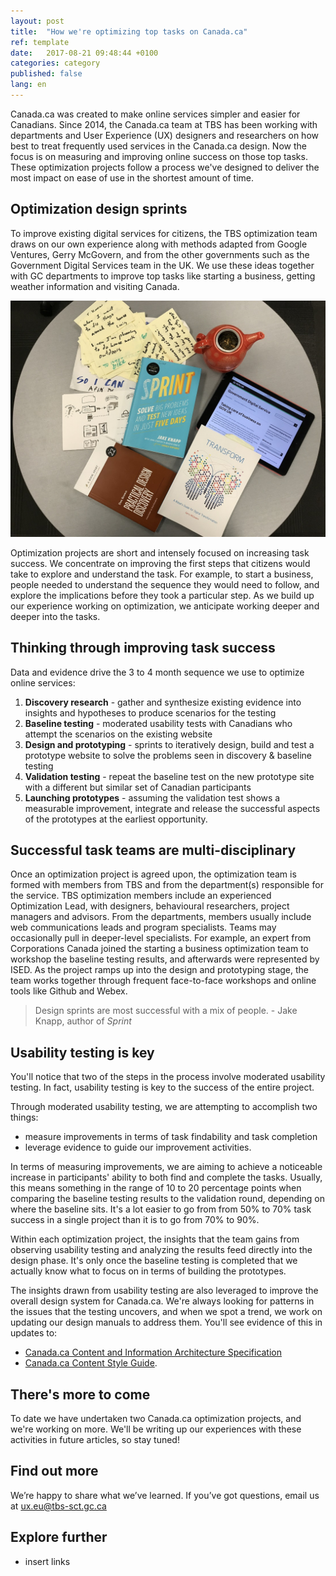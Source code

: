 ```yaml
---
layout: post
title:  "How we're optimizing top tasks on Canada.ca"
ref: template
date:   2017-08-21 09:48:44 +0100
categories: category
published: false
lang: en
---
```


Canada.ca was created to make online services simpler and easier for Canadians. Since 2014, the Canada.ca team at TBS has been working with departments and User Experience (UX) designers and researchers on how best to treat frequently used services in the Canada.ca design. Now the focus is on measuring and improving online success on those top tasks. These optimization projects follow a process we've designed to deliver the most impact on ease of use in the shortest amount of time. 

## Optimization design sprints

To improve existing digital services for citizens, the TBS optimization team draws on our own experience along with methods adapted from Google Ventures, Gerry McGovern, and from the other governments such as the Government Digital Services team in the UK. We use these ideas together with GC departments to improve top tasks like starting a business, getting weather information and visiting Canada.  

<img class="img-responsive" alt="Photo of Sprint and Transform books, iPad with GDS blog and sketch notes" src="/images/Optimize_1100x825.jpg">

Optimization projects are short and intensely focused on increasing task success. We concentrate on improving the first steps that citizens would take to explore and understand the task. For example, to start a business, people needed to understand the sequence they would need to follow, and explore the implications before they took a particular step. As we build up our experience working on optimization, we anticipate working deeper and deeper into the tasks. 

## Thinking through improving task success

Data and evidence drive the 3 to 4 month sequence we use to optimize online services:

1. **Discovery research** - gather and synthesize existing evidence into insights and hypotheses to produce scenarios for the testing
2. **Baseline testing** - moderated usability tests with Canadians who attempt the scenarios on the existing website
3. **Design and prototyping** - sprints to iteratively design, build and test a prototype website to solve the problems seen in discovery & baseline testing
4. **Validation testing** - repeat the baseline test on the new prototype site with a different but similar set of Canadian participants 
5. **Launching prototypes** - assuming the validation test shows a measurable improvement, integrate and release the successful aspects of the prototypes at the earliest opportunity.

## Successful task teams are multi-disciplinary

Once an optimization project is agreed upon, the optimization team is formed with members from TBS and from the department(s) responsible for the service. TBS optimization members include an experienced Optimization Lead, with designers, behavioural researchers, project managers and advisors.  From the departments, members usually include web communications leads and program specialists.  Teams may occasionally pull in deeper-level specialists. For example, an expert from Corporations Canada joined the starting a business optimization team to workshop the baseline testing results, and afterwards were represented by ISED. As the project ramps up into the design and prototyping stage, the team works together through frequent face-to-face workshops and online tools like Github and Webex. 

>Design sprints are most successful with a mix of people. - Jake Knapp, author of <em>Sprint</em>

## Usability testing is key

You'll notice that two of the steps in the process involve moderated usability testing. In fact, usability testing is key to the success of the entire project.

Through moderated usability testing, we are attempting to accomplish two things:

 - measure improvements in terms of task findability and task completion
 - leverage evidence to guide our improvement activities.

In terms of measuring improvements, we are aiming to achieve a noticeable increase in participants' ability to both find and complete the tasks. Usually, this means something in the range of 10 to 20 percentage points when comparing the baseline testing results to the validation round, depending on where the baseline sits. It's a lot easier to go from from 50% to 70% task success in a single project than it is to go from 70% to 90%. 

Within each optimization project, the insights that the team gains from observing usability testing and analyzing the results feed directly into the design phase. It's only once the baseline testing is completed that we actually know what to focus on in terms of building the prototypes.

The insights drawn from usability testing are also leveraged to improve the overall design system for Canada.ca. We're always looking for patterns in the issues that the testing uncovers, and when we spot a trend, we work on updating our design manuals to address them. You'll see evidence of this in updates to:

* [Canada.ca Content and Information Architecture Specification](link)
* [Canada.ca Content Style Guide](link).

## There's more to come

To date we have undertaken two Canada.ca optimization projects, and we're working on more. We'll be writing up our experiences with these activities in future articles, so stay tuned!

## Find out more

We’re happy to share what we’ve learned. If you’ve got questions, email us at ux.eu@tbs-sct.gc.ca

## Explore further

- insert links
